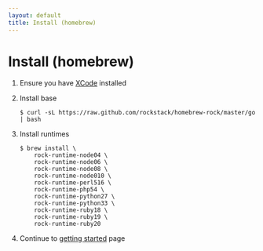```yaml
---
layout: default
title: Install (homebrew)
---
```


# Install (homebrew)

 1. Ensure you have [XCode][xcode] installed

 1. Install base

        $ curl -sL https://raw.github.com/rockstack/homebrew-rock/master/go | bash

 1. Install runtimes

        $ brew install \
            rock-runtime-node04 \
            rock-runtime-node06 \
            rock-runtime-node08 \
            rock-runtime-node010 \
            rock-runtime-perl516 \
            rock-runtime-php54 \
            rock-runtime-python27 \
            rock-runtime-python33 \
            rock-runtime-ruby18 \
            rock-runtime-ruby19 \
            rock-runtime-ruby20

 1. Continue to [getting started](/docs/) page

[xcode]: http://itunes.apple.com/us/app/xcode/id497799835
